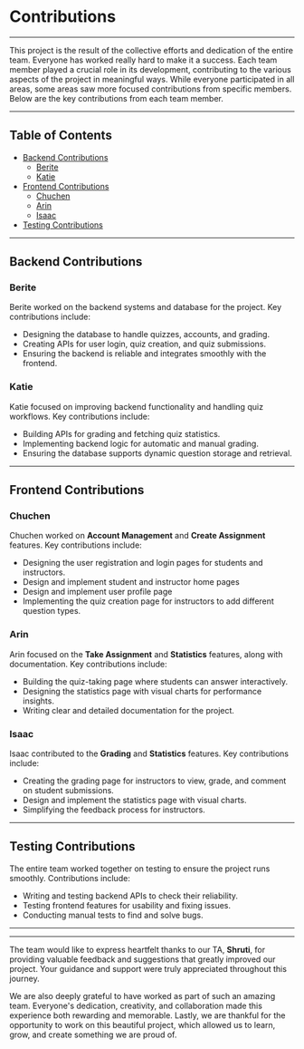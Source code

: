 # Contributions

---

This project is the result of the collective efforts and dedication of the entire team. Everyone has worked really hard to make it a success. Each team member played a crucial role in its development, contributing to the various aspects of the project in meaningful ways. While everyone participated in all areas, some areas saw more focused contributions from specific members. Below are the key contributions from each team member.

---

## Table of Contents

- [Backend Contributions](#backend-contributions)
  - [Berite](#berite)
  - [Katie](#katie)
- [Frontend Contributions](#frontend-contributions)
  - [Chuchen](#chuchen)
  - [Arin](#arin)
  - [Isaac](#isaac)
- [Testing Contributions](#testing-contributions)

---

## Backend Contributions

### Berite
Berite worked on the backend systems and database for the project. Key contributions include:  
- Designing the database to handle quizzes, accounts, and grading.  
- Creating APIs for user login, quiz creation, and quiz submissions.  
- Ensuring the backend is reliable and integrates smoothly with the frontend.  

### Katie
Katie focused on improving backend functionality and handling quiz workflows. Key contributions include:  
- Building APIs for grading and fetching quiz statistics.  
- Implementing backend logic for automatic and manual grading.  
- Ensuring the database supports dynamic question storage and retrieval.

---

## Frontend Contributions

### Chuchen
Chuchen worked on **Account Management** and **Create Assignment** features. Key contributions include:  
- Designing the user registration and login pages for students and instructors.
- Design and implement student and instructor home pages
- Design and implement user profile page
- Implementing the quiz creation page for instructors to add different question types.  

### Arin
Arin focused on the **Take Assignment** and **Statistics** features, along with documentation. Key contributions include:  
- Building the quiz-taking page where students can answer interactively.  
- Designing the statistics page with visual charts for performance insights.  
- Writing clear and detailed documentation for the project.

### Isaac
Isaac contributed to the **Grading** and **Statistics** features. Key contributions include:  
- Creating the grading page for instructors to view, grade, and comment on student submissions.
- Design and implement the statistics page with visual charts.  
- Simplifying the feedback process for instructors.  

---

## Testing Contributions

The entire team worked together on testing to ensure the project runs smoothly. Contributions include:  
- Writing and testing backend APIs to check their reliability.  
- Testing frontend features for usability and fixing issues.  
- Conducting manual tests to find and solve bugs.

---

---

The team would like to express heartfelt thanks to our TA, **Shruti**, for providing valuable feedback and suggestions that greatly improved our project. Your guidance and support were truly appreciated throughout this journey.

We are also deeply grateful to have worked as part of such an amazing team. Everyone's dedication, creativity, and collaboration made this experience both rewarding and memorable. Lastly, we are thankful for the opportunity to work on this beautiful project, which allowed us to learn, grow, and create something we are proud of.

